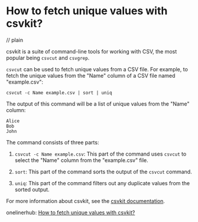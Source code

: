 # How to fetch unique values with csvkit?
// plain

csvkit is a suite of command-line tools for working with CSV, the most popular being `csvcut` and `csvgrep`.

`csvcut` can be used to fetch unique values from a CSV file. For example, to fetch the unique values from the "Name" column of a CSV file named "example.csv":

```
csvcut -c Name example.csv | sort | uniq
```

The output of this command will be a list of unique values from the "Name" column:

```
Alice
Bob
John
```

The command consists of three parts:

1. `csvcut -c Name example.csv`: This part of the command uses `csvcut` to select the "Name" column from the "example.csv" file.

2. `sort`: This part of the command sorts the output of the `csvcut` command.

3. `uniq`: This part of the command filters out any duplicate values from the sorted output.

For more information about csvkit, see the [csvkit documentation](https://csvkit.readthedocs.io/en/latest/).

onelinerhub: [How to fetch unique values with csvkit?](https://onelinerhub.com/csvkit/how-to-fetch-unique-values-with-csvkit)